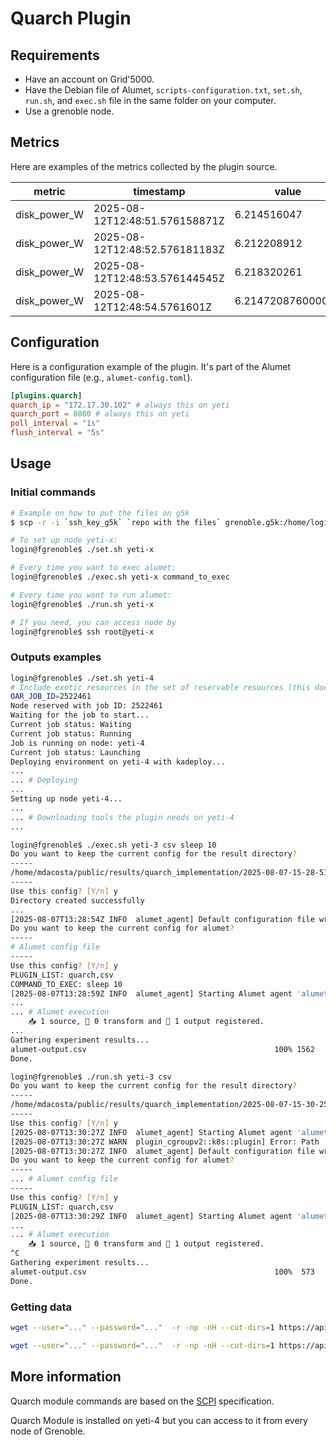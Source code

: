 # Quarch Plugin

## Requirements

- Have an account on Grid'5000.
- Have the Debian file of Alumet, `scripts-configuration.txt`, `set.sh`, `run.sh`, and `exec.sh` file in the same folder on your computer.
- Use a grenoble node.

## Metrics

Here are examples of the metrics collected by the plugin source.

| metric | timestamp | value | resource_kind | resource_id | consumer_kind | consumer_id | __late_attributes |
| --- | --- | --- | --- | --- | --- | --- | --- |
| disk_power_W | 2025-08-12T12:48:51.576158871Z | 6.214516047 | local_machine | | local_machine | | |
| disk_power_W | 2025-08-12T12:48:52.576181183Z | 6.212208912 | local_machine | | local_machine | | |
| disk_power_W | 2025-08-12T12:48:53.576144545Z | 6.218320261 | local_machine | | local_machine | | |
| disk_power_W | 2025-08-12T12:48:54.5761601Z | 6.214720876000001 | local_machine | | local_machine | | |

## Configuration

Here is a configuration example of the plugin. It's part of the Alumet configuration file (e.g., `alumet-config.toml`).

```toml
[plugins.quarch]
quarch_ip = "172.17.30.102" # always this on yeti
quarch_port = 8080 # always this on yeti
poll_interval = "1s"
flush_interval = "5s"
```

## Usage

### Initial commands

```bash
# Example on how to put the files on g5k
$ scp -r -i `ssh_key_g5k` `repo with the files` grenoble.g5k:/home/login/

# To set up node yeti-x:
login@fgrenoble$ ./set.sh yeti-x

# Every time you want to exec alumet:
login@fgrenoble$ ./exec.sh yeti-x command_to_exec

# Every time you want to run alumet:
login@fgrenoble$ ./run.sh yeti-x

# If you need, you can access node by
login@fgrenoble$ ssh root@yeti-x
```

### Outputs examples

```bash
login@fgrenoble$ ./set.sh yeti-4
# Include exotic resources in the set of reservable resources (this does NOT exclude non-exotic resources).
OAR_JOB_ID=2522461
Node reserved with job ID: 2522461
Waiting for the job to start...
Current job status: Waiting
Current job status: Running
Job is running on node: yeti-4
Current job status: Launching
Deploying environment on yeti-4 with kadeploy...
...
... # Deploying
...
Setting up node yeti-4...
...
... # Downloading tools the plugin needs on yeti-4
...
```

```bash
login@fgrenoble$ ./exec.sh yeti-3 csv sleep 10
Do you want to keep the current config for the result directory?
-----
/home/mdacosta/public/results/quarch_implementation/2025-08-07-15-28-51
-----
Use this config? [Y/n] y
Directory created successfully
...
[2025-08-07T13:28:54Z INFO  alumet_agent] Default configuration file written to: /etc/alumet/alumet-config.toml
Do you want to keep the current config for alumet?
-----
# Alumet config file
-----
Use this config? [Y/n] y
PLUGIN_LIST: quarch,csv
COMMAND_TO_EXEC: sleep 10
[2025-08-07T13:28:59Z INFO  alumet_agent] Starting Alumet agent 'alumet-agent' v0.8.4-a4c62a2-dirty (2025-08-07T09:45:00.904535984Z, rustc 1.81.0, debug=false)
...
... # Alumet execution
    📥 1 source, 🔀 0 transform and 📝 1 output registered.
...
Gathering experiment results...
alumet-output.csv                                          100% 1562   466.4KB/s   00:00
Done.
```

```bash
login@fgrenoble$ ./run.sh yeti-3 csv
Do you want to keep the current config for the result directory?
-----
/home/mdacosta/public/results/quarch_implementation/2025-08-07-15-30-25
-----
Use this config? [Y/n] y
[2025-08-07T13:30:27Z INFO  alumet_agent] Starting Alumet agent 'alumet-agent' v0.8.4-a4c62a2-dirty (2025-08-07T09:45:00.904535984Z, rustc 1.81.0, debug=false)
[2025-08-07T13:30:27Z WARN  plugin_cgroupv2::k8s::plugin] Error: Path '/sys/fs/cgroup/kubepods.slice/' does not exist.
[2025-08-07T13:30:27Z INFO  alumet_agent] Default configuration file written to: /etc/alumet/alumet-config.toml
Do you want to keep the current config for alumet?
-----
... # Alumet config file
-----
Use this config? [Y/n] y
PLUGIN_LIST: quarch,csv
[2025-08-07T13:30:29Z INFO  alumet_agent] Starting Alumet agent 'alumet-agent' v0.8.4-a4c62a2-dirty (2025-08-07T09:45:00.904535984Z, rustc 1.81.0, debug=false)
...
... # Alumet execution
    📥 1 source, 🔀 0 transform and 📝 1 output registered.
^C
Gathering experiment results...
alumet-output.csv                                          100%  573   226.9KB/s   00:00
Done.
```

### Getting data

```bash
wget --user="..." --password="..."  -r -np -nH --cut-dirs=1 https://api.grid5000.fr/sid/sites/grenoble/public/`LOGIN`/results/quarch_implementation/

wget --user="..." --password="..."  -r -np -nH --cut-dirs=1 https://api.grid5000.fr/sid/sites/grenoble/public/`LOGIN`/`EXPERIMENT_RESULTS_DIRECTORY`/
```

## More information

Quarch module commands are based on the [SCPI](https://www.ivifoundation.org/specifications/default.html) specification.

Quarch Module is installed on yeti-4 but you can access to it from every node of Grenoble.
